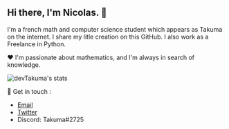 ## Hi there, I'm Nicolas. 👋

I'm a french math and computer science student which appears as Takuma on the internet.
I share my litle creation on this GitHub. I also work as a Freelance in Python.

❤️ I'm passionate about mathematics, and I'm always in search of knowledge. 

![devTakuma's stats](https://github-readme-stats.vercel.app/api?username=devTakuma&show_icons=true&theme=radical)

💬 Get in touch :
* [Email](mailto:work.takuma@gmail.com)
* [Twitter](https://twitter.com/devtakuma)
* Discord: Takuma#2725
